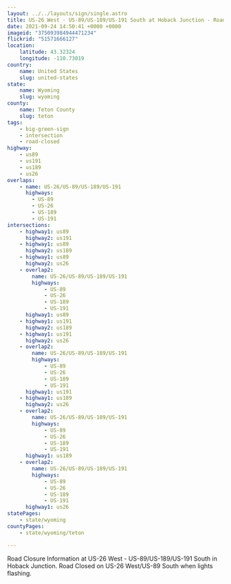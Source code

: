 ```yaml
---
layout: ../../layouts/sign/single.astro
title: US-26 West - US-89/US-189/US-191 South at Hoback Junction - Road Closure Information
date: 2021-09-24 14:50:41 +0000 +0000
imageid: "375093984944471234"
flickrid: "51571666127"
location:
    latitude: 43.32324
    longitude: -110.73019
country:
    name: United States
    slug: united-states
state:
    name: Wyoming
    slug: wyoming
county:
    name: Teton County
    slug: teton
tags:
    - big-green-sign
    - intersection
    - road-closed
highway:
    - us89
    - us191
    - us189
    - us26
overlaps:
    - name: US-26/US-89/US-189/US-191
      highways:
        - US-89
        - US-26
        - US-189
        - US-191
intersections:
    - highway1: us89
      highway2: us191
    - highway1: us89
      highway2: us189
    - highway1: us89
      highway2: us26
    - overlap2:
        name: US-26/US-89/US-189/US-191
        highways:
            - US-89
            - US-26
            - US-189
            - US-191
      highway1: us89
    - highway1: us191
      highway2: us189
    - highway1: us191
      highway2: us26
    - overlap2:
        name: US-26/US-89/US-189/US-191
        highways:
            - US-89
            - US-26
            - US-189
            - US-191
      highway1: us191
    - highway1: us189
      highway2: us26
    - overlap2:
        name: US-26/US-89/US-189/US-191
        highways:
            - US-89
            - US-26
            - US-189
            - US-191
      highway1: us189
    - overlap2:
        name: US-26/US-89/US-189/US-191
        highways:
            - US-89
            - US-26
            - US-189
            - US-191
      highway1: us26
statePages:
    - state/wyoming
countyPages:
    - state/wyoming/teton

---
```

Road Closure Information at US-26 West - US-89/US-189/US-191 South in Hoback Junction.  Road Closed on US-26 West/US-89 South when lights flashing.